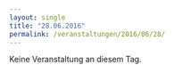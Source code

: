 ```yaml
---
layout: single
title: "28.06.2016"
permalink: /veranstaltungen/2016/06/28/
---
```


Keine Veranstaltung an diesem Tag.

